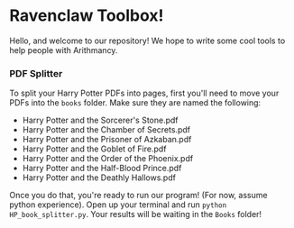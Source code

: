 # Ravenclaw Toolbox!

Hello, and welcome to our repository! We hope to write some cool tools to help people with Arithmancy. 

### PDF Splitter

To split your Harry Potter PDFs into pages, first you'll need to move your PDFs into the `books` folder. Make sure they are named the following:
* Harry Potter and the Sorcerer's Stone.pdf
* Harry Potter and the Chamber of Secrets.pdf
* Harry Potter and the Prisoner of Azkaban.pdf
* Harry Potter and the Goblet of Fire.pdf
* Harry Potter and the Order of the Phoenix.pdf
* Harry Potter and the Half-Blood Prince.pdf
* Harry Potter and the Deathly Hallows.pdf

Once you do that, you're ready to run our program! (For now, assume python experience). Open up your terminal and run `python HP_book_splitter.py`. Your results will be waiting in the `Books` folder!
